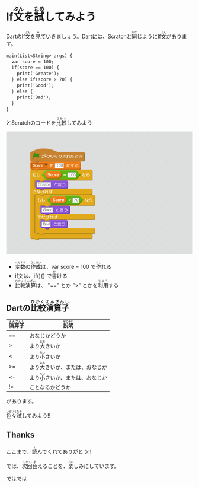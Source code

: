 # If<ruby>文<rt>ぶん</rt></ruby>を<ruby>試<rt>ため</rt></ruby>してみよう

DartのIf<ruby>文<rt>ぶん</rt></ruby>を<ruby>見<rt>み</rt></ruby>ていきましょう。Dartには、Scratchと<ruby>同<rt>おな</rt></ruby>じようにIf<ruby>文<rt>ぶん</rt></ruby>があります。

```
main(List<String> args) {
  var score = 100;
  if(score == 100) {
    print('Greate');
  } else if(score > 70) {
    print('Good');
  } else {
    print('Bad');
  }
}
```

とScratchのコードを<ruby>比較<rt>ひかく</rt></ruby>してみよう

![](v001.png)

- <ruby>変数<rt>へんすう</rt></ruby>の<ruby>作成<rt>さくせい</rt></ruby>は、var score = 100 で<ruby>作<rt>つく</rt></ruby>れる
- if文は、if(){} で<ruby>書<rt>か</rt></ruby>ける
- <ruby>比較演算<rt>ひかくえんざん</rt></ruby>は、 "==" とか ">" とかを<ruby>利用<rt>りよう</rt></ruby>する


## Dartの<ruby>比較演算子<rt>ひかくえんざんし</rt></ruby>
|<ruby>演算子<rt>えんざんし</rt></ruby>|<ruby>説明<rt>せつめい</rt></ruby>|
|--|--|
|==|おなじかどうか|
|>| より<ruby>大<rt>おお</rt></ruby>きいか|
|<| より<ruby>小<rt>ちい</rt></ruby>さいか|
|>=| より<ruby>大<rt>おお</rt></ruby>きいか、または、おなじか|
|<=| より<ruby>小<rt>ちい</rt></ruby>さいか、または、おなじか|
|!=| ことなるかどうか||

があります。

<ruby>色々<rt>いろいろ</rt></ruby><ruby>試<rt>ため</rt></ruby>してみよう!!

## Thanks

ここまで、<ruby>読<rt>よ</rt></ruby>んでくれてありがとう!!

では、<ruby>次回<rt>じかい</rt><ruby><ruby>会<rt>あ</rt></ruby>えることを、<ruby>楽<rt>たの</rt></ruby>しみにしています。

ではでは
